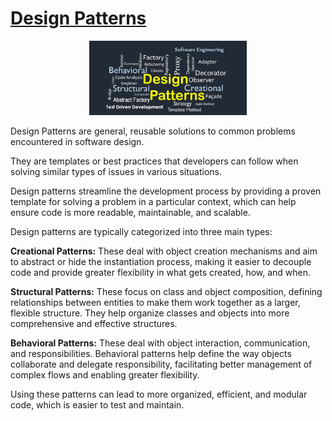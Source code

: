 # [Design Patterns](#design-patterns)

<p align="center" >
 <img src="./images/design-patterns.jpg" width="50%" >
</p>

Design Patterns are general, reusable solutions to common problems encountered in software design. 

They are templates or best practices that developers can follow when solving similar types of issues in various situations. 

Design patterns streamline the development process by providing a proven template for solving a problem in a particular context, which can help ensure code is more readable, maintainable, and scalable.

Design patterns are typically categorized into three main types:

**Creational Patterns:** These deal with object creation mechanisms and aim to abstract or hide the instantiation process, making it easier to decouple code and provide greater flexibility in what gets created, how, and when.

**Structural Patterns:** These focus on class and object composition, defining relationships between entities to make them work together as a larger, flexible structure. They help organize classes and objects into more comprehensive and effective structures.

**Behavioral Patterns:** These deal with object interaction, communication, and responsibilities. Behavioral patterns help define the way objects collaborate and delegate responsibility, facilitating better management of complex flows and enabling greater flexibility.

Using these patterns can lead to more organized, efficient, and modular code, which is easier to test and maintain.
